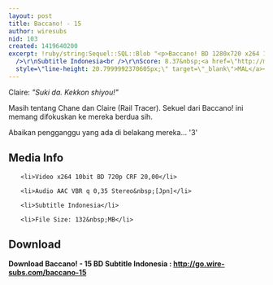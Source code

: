 ```yaml
---
layout: post
title: Baccano! - 15
author: wiresubs
nid: 103
created: 1419640200
excerpt: !ruby/string:Sequel::SQL::Blob "<p>Baccano! BD 1280x720 x264 10bit AAC<br
  />\r\nSubtitle Indonesia<br />\r\nScore: 8.37&nbsp;<a href=\"http://myanimelist.net/anime/3901/Baccano!_Specials\"
  style=\"line-height: 20.7999992370605px;\" target=\"_blank\">MAL</a></p>\r\n"
---
```

<p class="rtecenter">Claire: <em>"Suki da. Kekkon shiyou!"</em></p>

<p class="rtejustify">Masih tentang Chane dan&nbsp;Claire (Rail Tracer).&nbsp;Sekuel dari Baccano! ini memang difokuskan ke mereka berdua sih.<br />
Abaikan pengganggu yang ada di belakang mereka... '3'</p>

<h2>Media Info</h2>

<ul>
	<li>Video x264 10bit BD 720p CRF 20,00</li>
	<li>Audio AAC VBR q 0,35 Stereo&nbsp;[Jpn]</li>
	<li>Subtitle Indonesia</li>
	<li>File Size: 132&nbsp;MB</li>
</ul>

<h2>Download</h2>

<p><strong>Download Baccano! - 15 BD Subtitle&nbsp;Indonesia&nbsp;:&nbsp;<a href="http://go.wire-subs.com/baccano-15" target="_blank">http://go.wire-subs.com/baccano-15</a></strong></p>
